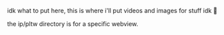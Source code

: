 idk what to put here, this is where i'll put videos and images for stuff idk 🤷

the ip/pltw directory is for a specific webview.
